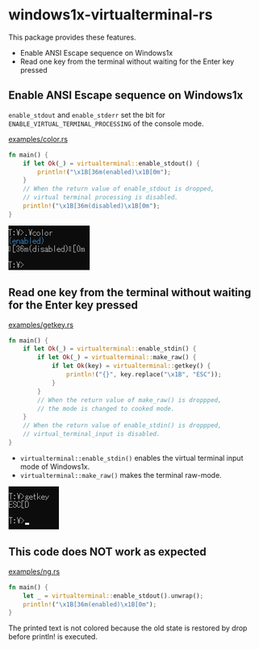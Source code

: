 windows1x-virtualterminal-rs
============================

This package provides these features.

- Enable ANSI Escape sequence on Windows1x
- Read one key from the terminal without waiting for the Enter key pressed

Enable ANSI Escape sequence on Windows1x
----------------------------------------

`enable_stdout` and `enable_stderr` set the bit for `ENABLE_VIRTUAL_TERMINAL_PROCESSING` of the console mode.

[examples/color.rs](examples/color.rs)

```rust examples/color.rs
fn main() {
    if let Ok(_) = virtualterminal::enable_stdout() {
        println!("\x1B[36m(enabled)\x1B[0m");
    }
    // When the return value of enable_stdout is dropped,
    // virtual terminal processing is disabled.
    println!("\x1B[36m(disabled)\x1B[0m");
}
```

![image](examples/color.png)

Read one key from the terminal without waiting for the Enter key pressed
------------------------------------------------

[examples/getkey.rs](examples/getkey.rs)

```rust examples/getkey.rs
fn main() {
    if let Ok(_) = virtualterminal::enable_stdin() {
        if let Ok(_) = virtualterminal::make_raw() {
            if let Ok(key) = virtualterminal::getkey() {
                println!("{}", key.replace("\x1B", "ESC"));
            }
        }
        // When the return value of make_raw() is droppped,
        // the mode is changed to cooked mode.
    }
    // When the return value of enable_stdin() is droppped,
    // virtual_terminal_input is disabled.
}
```

- `virtualterminal::enable_stdin()` enables the virtual terminal input mode of Windows1x.
- `virtualterminal::make_raw()` makes the terminal raw-mode.

![image](examples/getkey.png)

This code does NOT work as expected
-----------------------------------

[examples/ng.rs](examples/ng.rs)

```rust examples/ng.rs
fn main() {
    let _ = virtualterminal::enable_stdout().unwrap();
    println!("\x1B[36m(enabled)\x1B[0m");
}
```

The printed text is not colored because the old state is restored by drop before println! is executed.
